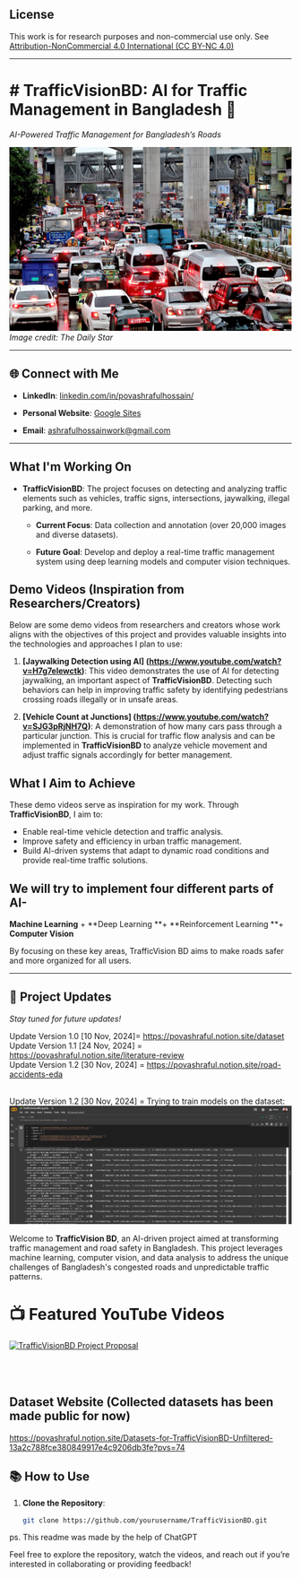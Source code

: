 ## License

This work is for research purposes and non-commercial use only. See [Attribution-NonCommercial 4.0 International (CC BY-NC 4.0)](https://creativecommons.org/licenses/by-nc/4.0/)


----
# # TrafficVisionBD: AI for Traffic Management in Bangladesh 🚦  
*AI-Powered Traffic Management for Bangladesh’s Roads*

![Traffic Congestion](image.png)
*Image credit: The Daily Star*



---

## 🌐 Connect with Me
- **LinkedIn**: [linkedin.com/in/povashrafulhossain/](https://www.linkedin.com/in/povashrafulhossain/)
  
- **Personal Website**: [Google Sites](https://sites.google.com/view/povashrafulhossain)
  
- **Email**: [ashrafulhossainwork@gmail.com](mailto:ashrafulhossainwork@gmail.com)
  

---

## What I'm Working On

- **TrafficVisionBD**: The project focuses on detecting and analyzing traffic elements such as vehicles, traffic signs, intersections, jaywalking, illegal parking, and more.
  
    - **Current Focus**: Data collection and annotation (over 20,000 images and diverse datasets).
      
    - **Future Goal**: Develop and deploy a real-time traffic management system using deep learning models and computer vision techniques.


## Demo Videos (Inspiration from Researchers/Creators)

Below are some demo videos from researchers and creators whose work aligns with the objectives of this project and provides valuable insights into the technologies and approaches I plan to use:

1. **[Jaywalking Detection using AI] (https://www.youtube.com/watch?v=H7g7elewctk)**: This video demonstrates the use of AI for detecting jaywalking, an important aspect of **TrafficVisionBD**. Detecting such behaviors can help in improving traffic safety by identifying pedestrians crossing roads illegally or in unsafe areas.
   
2. **[Vehicle Count at Junctions] (https://www.youtube.com/watch?v=SJG3pRjNH7Q)**: A demonstration of how many cars pass through a particular junction. This is crucial for traffic flow analysis and can be implemented in **TrafficVisionBD** to analyze vehicle movement and adjust traffic signals accordingly for better management.

   
## What I Aim to Achieve

These demo videos serve as inspiration for my work. Through **TrafficVisionBD**, I aim to:
- Enable real-time vehicle detection and traffic analysis.
- Improve safety and efficiency in urban traffic management.
- Build AI-driven systems that adapt to dynamic road conditions and provide real-time traffic solutions.


## We will try to implement four different parts of AI-

**Machine Learning** + **Deep Learning **+ **Reinforcement Learning **+ **Computer Vision**

By focusing on these key areas, TrafficVision BD aims to make roads safer and more organized for all users.




---

## 📢 Project Updates
*Stay tuned for future updates!*

Update Version 1.0 [10 Nov, 2024]= https://povashraful.notion.site/dataset <br/>
Update Version 1.1 [24 Nov, 2024] = https://povashraful.notion.site/literature-review<br/>
Update Version 1.2 [30 Nov, 2024] = https://povashraful.notion.site/road-accidents-eda<br/><br/>

Update Version 1.2 [30 Nov, 2024] = Trying to train models on the dataset:
![Trying to train models on the dataset](project_updates/train1.png)



Welcome to **TrafficVision BD**, an AI-driven project aimed at transforming traffic management and road safety in Bangladesh. This project leverages machine learning, computer vision, and data analysis to address the unique challenges of Bangladesh's congested roads and unpredictable traffic patterns.








# 📺 Featured YouTube Videos

[![TrafficVisionBD Project Proposal](https://ytcards.demolab.com/?id=QPipnka0E7Q&title=TrafficVisionBD+Project+Proposal&lang=en&timestamp=1731494400&background_color=%230d1117&title_color=%23ffffff&stats_color=%23dedede&max_title_lines=1&width=250&border_radius=5&duration=436 "TrafficVisionBD Project Proposal")](https://www.youtube.com/watch?v=QPipnka0E7Q&t=389s)<br/><br/><br/><br/>

## Dataset Website (Collected datasets has been made public for now)
https://povashraful.notion.site/Datasets-for-TrafficVisionBD-Unfiltered-13a2c788fce380849917e4c9206db3fe?pvs=74



## 📚 How to Use
1. **Clone the Repository**:
   ```bash
   git clone https://github.com/yourusername/TrafficVisionBD.git

ps. This readme was made by the help of ChatGPT 



Feel free to explore the repository, watch the videos, and reach out if you’re interested in collaborating or providing feedback!
